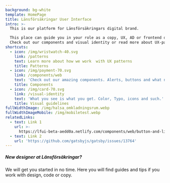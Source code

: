 ```yaml
---
background: bg-white
template: HomePage
title: Länsförsäkringar User Interface
intro: >-
  This is our platform for Länsförsäkringars digital brand. 

  This place can guide you in your role as a copy, UX, AD or frontend developer.
  Check out our components and visual identity or read more about UX-patterns.
shortcuts:
  - icon: /img/wristwatch-40.svg
    link: /patterns
    text: Learn more about how we work  with UX patterns
    title: Patterns
  - icon: /img/payment-70.svg
    link: /components/web
    text: 'Check out our amazing components. Alerts, buttons and what not.'
    title: Components
  - icon: /img/card-70.svg
    link: /visual-identity
    text: 'What you see is what you get. Color, Typo, icons and such.'
    title: Visual guidelines
fullWidthImage: /img/halsa_omkladningsrum.webp
fullWidthImageMobile: /img/mobiletest.webp
relatedLinks:
  - text: Link 1
    url: >-
      https://lfui-beta-aedd0a.netlify.com/components/web/button-and-links/buttons/
  - text: Link 2
    url: 'https://github.com/gatsbyjs/gatsby/issues/13764'
---
```

##### New designer at Länsförsäkringar?

We will get you started in no time. Here you will find guides and tips if you work with design, code or copy.
